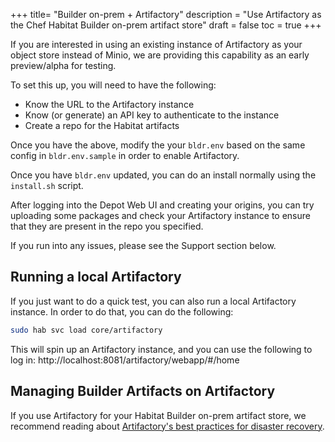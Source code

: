 +++
title= "Builder on-prem + Artifactory"
description = "Use Artifactory as the Chef Habitat Builder on-prem artifact store"
draft = false
toc = true
+++

If you are interested in using an existing instance of Artifactory as your object store instead of Minio,
we are providing this capability as an early preview/alpha for testing.

To set this up, you will need to have the following:

* Know the URL to the Artifactory instance
* Know (or generate) an API key to authenticate to the instance
* Create a repo for the Habitat artifacts

Once you have the above, modify the your `bldr.env` based on the same config in `bldr.env.sample` in order to enable Artifactory.

Once you have `bldr.env` updated, you can do an install normally using the `install.sh` script.

After logging into the Depot Web UI and creating your origins, you can try uploading some packages and check your Artifactory instance to ensure that they are present in the repo you specified.

If you run into any issues, please see the Support section below.

## Running a local Artifactory

If you just want to do a quick test, you can also run a local Artifactory instance. In order to do that, you can do the following:

```bash
sudo hab svc load core/artifactory
```

This will spin up an Artifactory instance, and you can use the following to log in: http://localhost:8081/artifactory/webapp/#/home

## Managing Builder Artifacts on Artifactory

If you use Artifactory for your Habitat Builder on-prem artifact store, we recommend reading about [Artifactory's best practices for disaster recovery](https://jfrog.com/whitepaper/best-practices-for-artifactory-backups-and-disaster-recovery/).
